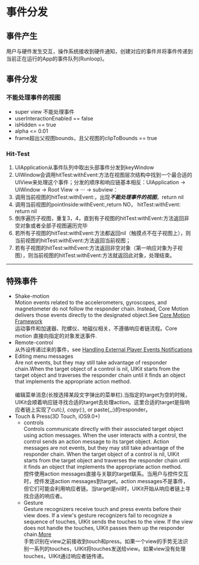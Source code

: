 #  事件分发
## 事件产生
用户与硬件发生交互，操作系统接收到硬件通知，创建对应的事件并将事件传递到当前正在运行的App的事件队列(Runloop)。
## 事件分发
### 不能处理事件的视图
* super view 不能处理事件
* userInteractionEnabled == false
* isHidden == true
* alpha <= 0.01
* frame超出父视图bounds，且父视图的clipToBounds == true
### Hit-Test
1. UIApplication从事件队列中取出头部事件分发到keyWindow
2. UIWindow会调用hitTest:withEvent:方法在视图层次结构中找到一个最合适的UIView来处理这个事件；分发的顺序和响应链基本相反：UIApplication -> UIWindow -> Root View -> ··· -> subview：
3. 调用当前视图的hitTest:withEvent:，出现***不能处理事件的视图***，return nil
4. 调用当前视图的pointInside:withEvent:,return NO， hitTest:withEvent: return nil
5. 倒序遍历子视图，重复3，4，直到有子视图的hitTest:withEvent:方法返回非空对象或者全部子视图遍历完毕
6. 若所有子视图的hitTest:withEvent:方法都返回nil（触摸点不在子视图上），则当前视图的hitTest:withEvent:方法返回当前视图；
7. 若有子视图的hitTest:withEvent:方法返回非空对象（第一响应对象为子视图），则当前视图的hitTest:withEvent:方法就返回此对象，处理结束。
---
## 特殊事件
* Shake-motion 
<br/>Motion events related to the accelerometers, gyroscopes, and magnetometer do not follow the responder chain. Instead, Core     Motion delivers those events directly to the designated object.See [Core Motion Framework](https://developer.apple.com/documentation/#//apple_ref/doc/uid/TP40007898-CH10-SW27)
<br/>运动事件和加速器、陀螺仪、地磁仪相关，不遵循响应者链流程。Core motion 直接向指定的对象发送事件.
* Remote-control
<br/>从外设传递过来的事件，see [Handling External Player Events Notifications](https://developer.apple.com/documentation/mediaplayer/handling_external_player_events_notifications)
* Editing menu messages
<br/>Are not events, but they may still take advantage of responder chain.When the target object of a control is nil, UIKit starts from the target object and traverses the responder chain until it finds an object that implements the appropriate action method.   
<br/>编辑菜单消息(长按选择某段文字弹出的菜单栏).当指定的target为空的时候，UIKit会顺着响应链寻找合适的target去处理action。这里合适的target是指响应者链上实现了cut(_:), copy(_:), or paste(_:)的responder。
* Touch & Press(3D Touch, iOS9.0+)
   * controls
   <br/>Controls communicate directly with their associated target object using action messages. When the user interacts with a control, the control sends an action message to its target object. Action messages are not events, but they may still take advantage of the responder chain. When the target object of a control is nil, UIKit starts from the target object and traverses the responder chain until it finds an object that implements the appropriate action method.
<br/> 控件使用action messages直接与关联的target联系。当用户与控件交互时，控件发送action messages到target。action messages不是事件，但它们可能会利用响应者链。当target是nil时，UIKit开始从响应者链上寻找合适的响应者。
   * Gesture
   <br/>Gesture recognizers receive touch and press events before their view does. If a view's gesture recognizers fail to recognize a sequence of touches, UIKit sends the touches to the view. If the view does not handle the touches, UIKit passes them up the responder chain.[More](https://developer.apple.com/documentation/uikit/touches_presses_and_gestures/handling_uikit_gestures)
<br/>手势识别在view之前接收到touch和press。如果一个view的手势无法识别一系列的touches，UIKit将touches发送给view。如果view没有处理touches，UIKit通过响应者链传递。

